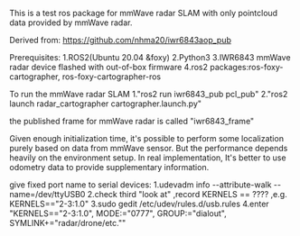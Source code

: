 This is a test ros package for mmWave radar SLAM with only pointcloud data provided by mmWave radar. 

Derived from: https://github.com/nhma20/iwr6843aop_pub

Prerequisites:
1.ROS2(Ubuntu 20.04 &foxy)
2.Python3
3.IWR6843 mmWave radar device flashed with out-of-box firmware
4.ros2 packages:ros-foxy-cartographer, ros-foxy-cartographer-ros

To run the mmWave radar SLAM 
1."ros2 run iwr6843_pub pcl_pub"
2."ros2 launch radar_cartographer cartographer.launch.py"

the published frame for mmWave radar is called "iwr6843_frame"


Given enough initialization time, it's possible to perform some localization purely based on data from mmWave sensor. But the performance depends heavily on the environment setup. In real implementation, It's better to use odometry data to provide supplementary information.

give fixed port name to serial devices:
1.udevadm info --attribute-walk --name=/dev/ttyUSB0
2.check third "look at" ,record KERNELS == ???? ,e.g. KERNELS=="2-3:1.0"
3.sudo gedit /etc/udev/rules.d/usb.rules
4.enter "KERNELS=="2-3:1.0", MODE:="0777", GROUP:="dialout", SYMLINK+="radar/drone/etc.""
